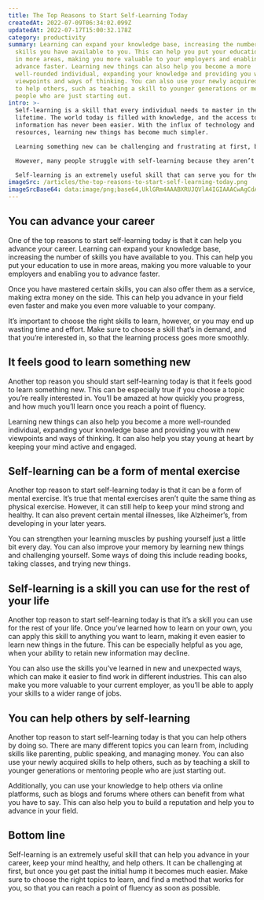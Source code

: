 ```yaml
---
title: The Top Reasons to Start Self-Learning Today
createdAt: 2022-07-09T06:34:02.099Z
updatedAt: 2022-07-17T15:00:32.178Z
category: productivity
summary: Learning can expand your knowledge base, increasing the number of
  skills you have available to you. This can help you put your education to use
  in more areas, making you more valuable to your employers and enabling you to
  advance faster. Learning new things can also help you become a more
  well-rounded individual, expanding your knowledge and providing you with new
  viewpoints and ways of thinking. You can also use your newly acquired skills
  to help others, such as teaching a skill to younger generations or mentoring
  people who are just starting out.
intro: >-
  Self-learning is a skill that every individual needs to master in their
  lifetime. The world today is filled with knowledge, and the access to this
  information has never been easier. With the influx of technology and
  resources, learning new things has become much simpler. 

  Learning something new can be challenging and frustrating at first, but once you get past that initial hump it becomes much simpler. The trick is getting past that hump as fast as possible so that you can reach a point of fluency. 

  However, many people struggle with self-learning because they aren’t sure where to begin or how to continue once they start learning something new. They might feel like they don’t have the time or resources available or simply find it too difficult to learn on their own .

  Self-learning is an extremely useful skill that can serve you for the rest of your life. Here are some of the top reasons why you should start self-learning today:
imageSrc: /articles/the-top-reasons-to-start-self-learning-today.png
imageSrcBase64: data:image/png;base64,UklGRm4AAABXRUJQVlA4IGIAAACwAgCdASoKAAoAAUAmJbACdLoB+ADN/wPl8Qg3fUAA/lYA43aTHg/41LzVci1D9WYMoYrYfRcWL1MvNAct7Vk4RDJwi//HE47O8HxIUi31W+3xvkOc6dnBPw9TJYr13eiQAA==
---
```


## You can advance your career

One of the top reasons to start self-learning today is that it can help you advance your career. Learning can expand your knowledge base, increasing the number of skills you have available to you. This can help you put your education to use in more areas, making you more valuable to your employers and enabling you to advance faster.

Once you have mastered certain skills, you can also offer them as a service, making extra money on the side. This can help you advance in your field even faster and make you even more valuable to your company.

It’s important to choose the right skills to learn, however, or you may end up wasting time and effort. Make sure to choose a skill that’s in demand, and that you’re interested in, so that the learning process goes more smoothly.

## It feels good to learn something new

Another top reason you should start self-learning today is that it feels good to learn something new. This can be especially true if you choose a topic you’re really interested in. You’ll be amazed at how quickly you progress, and how much you’ll learn once you reach a point of fluency.

Learning new things can also help you become a more well-rounded individual, expanding your knowledge base and providing you with new viewpoints and ways of thinking. It can also help you stay young at heart by keeping your mind active and engaged.

## Self-learning can be a form of mental exercise

Another top reason to start self-learning today is that it can be a form of mental exercise. It’s true that mental exercises aren’t quite the same thing as physical exercise. However, it can still help to keep your mind strong and healthy. It can also prevent certain mental illnesses, like Alzheimer’s, from developing in your later years.

You can strengthen your learning muscles by pushing yourself just a little bit every day. You can also improve your memory by learning new things and challenging yourself. Some ways of doing this include reading books, taking classes, and trying new things.

## Self-learning is a skill you can use for the rest of your life

Another top reason to start self-learning today is that it’s a skill you can use for the rest of your life. Once you’ve learned how to learn on your own, you can apply this skill to anything you want to learn, making it even easier to learn new things in the future. This can be especially helpful as you age, when your ability to retain new information may decline.

You can also use the skills you’ve learned in new and unexpected ways, which can make it easier to find work in different industries. This can also make you more valuable to your current employer, as you’ll be able to apply your skills to a wider range of jobs.

## You can help others by self-learning

Another top reason to start self-learning today is that you can help others by doing so. There are many different topics you can learn from, including skills like parenting, public speaking, and managing money. You can also use your newly acquired skills to help others, such as by teaching a skill to younger generations or mentoring people who are just starting out.

Additionally, you can use your knowledge to help others via online platforms, such as blogs and forums where others can benefit from what you have to say. This can also help you to build a reputation and help you to advance in your field.

## Bottom line

Self-learning is an extremely useful skill that can help you advance in your career, keep your mind healthy, and help others. It can be challenging at first, but once you get past the initial hump it becomes much easier. Make sure to choose the right topics to learn, and find a method that works for you, so that you can reach a point of fluency as soon as possible.

